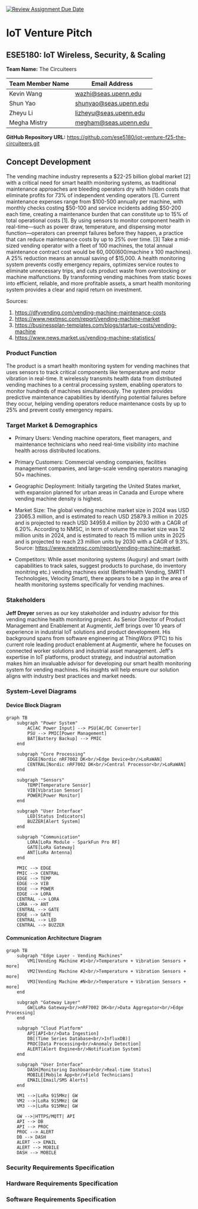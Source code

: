 [![Review Assignment Due Date](https://classroom.github.com/assets/deadline-readme-button-22041afd0340ce965d47ae6ef1cefeee28c7c493a6346c4f15d667ab976d596c.svg)](https://classroom.github.com/a/9GQ6o4cu)
# IoT Venture Pitch
## ESE5180: IoT Wireless, Security, & Scaling

**Team Name:** The Circuiteers

| Team Member Name | Email Address         |
|------------------|-----------------------|
| Kevin Wang       | wazhi@seas.upenn.edu  |
| Shun Yao         |shunyao@seas.upenn.edu |
| Zheyu Li         |lizheyu@seas.upenn.edu |
| Megha Mistry     | megham@seas.upenn.edu |

**GitHub Repository URL:** https://github.com/ese5180/iot-venture-f25-the-circuiteers.git

## Concept Development

The vending machine industry represents a $22-25 billion global market [2] with a critical need for smart health monitoring systems, as traditional maintenance approaches are bleeding operators dry with hidden costs that eliminate profits for 73% of independent vending operators [1]. Current maintenance expenses range from $100-500 annually per machine, with monthly checks costing $50-100 and service incidents adding $50-200 each time, creating a maintenance burden that can constitute up to 15% of total operational costs [1]. By using sensors to monitor component health in real-time—such as power draw, temperature, and dispensing motor function—operators can preempt failures before they happen, a practice that can reduce maintenance costs by up to 25% over time. [3] Take a mid-sized vending operator with a fleet of 100 machines, the total annual maintenance contract cost would be $60,000 ($600/machine x 100 machines). A 25% reduction means an annual saving of $15,000. A health monitoring system prevents costly emergency repairs, optimizes service routes to eliminate unnecessary trips, and cuts product waste from overstocking or machine malfunctions. By transforming vending machines from static boxes into efficient, reliable, and more profitable assets, a smart health monitoring system provides a clear and rapid return on investment.



Sources:
1. https://dfyvending.com/vending-machine-maintenance-costs
2. https://www.nextmsc.com/report/vending-machine-market
3. https://businessplan-templates.com/blogs/startup-costs/vending-machine
4. https://www.news.market.us/vending-machine-statistics/ 


### Product Function

The product is a smart health monitoring system for vending machines that uses sensors to track critical components like temperature and motor vibration in real-time. It wirelessly transmits health data from distributed vending machines to a central processing system, enabling operators to monitor hundreds of machines simultaneously. The system provides predictive maintenance capabilities by identifying potential failures before they occur, helping vending operators reduce maintenance costs by up to 25% and prevent costly emergency repairs.


### Target Market & Demographics


- Primary Users: Vending machine operators, fleet managers, and maintenance technicians who need real-time visibility into machine health across distributed locations.

- Primary Customers: Commercial vending companies, facilities management companies, and large-scale vending operators managing 50+ machines.

- Geographic Deployment: Initially targeting the United States market, with expansion planned for urban areas in Canada and Europe where vending machine density is highest.

- Market Size: The global vending machine market size in 2024 was USD 23065.3 million, and is estimated to reach USD 25879.3 million in 2025 and is projected to reach USD 34959.4 million by 2030 with a CAGR of 6.20%. According to NMSC, in term of volume the market size was 12 million units in 2024, and is estimated to reach 15 million units in 2025 and is projected to reach 23 million units by 2030 with a CAGR of 9.3%. Source: https://www.nextmsc.com/report/vending-machine-market.

- Competitors: While asset monitoring systems (Augury) and smart (with capabilities to track sales, suggest products to purchase, do inventory monitring etc.) vending machines  exist (BetterHealth Vending, SMRT1 Technologies, Velocity Smart), there appears to be a gap in the area of health monitoring systems specifically for vending machines.


### Stakeholders

**Jeff Dreyer** serves as our key stakeholder and industry advisor for this vending machine health monitoring project. As Senior Director of Product Management and Enablement at Augmentir, Jeff brings over 10 years of experience in industrial IoT solutions and product development. His background spans from software engineering at ThingWorx (PTC) to his current role leading product enablement at Augmentir, where he focuses on connected worker solutions and industrial asset management. Jeff's expertise in IoT platforms, product strategy, and industrial automation makes him an invaluable advisor for developing our smart health monitoring system for vending machines. His insights will help ensure our solution aligns with industry best practices and market needs.


### System-Level Diagrams

#### Device Block Diagram

```mermaid
graph TB
    subgraph "Power System"
        AC[AC Power Input] --> PSU[AC/DC Converter]
        PSU --> PMIC[Power Management]
        BAT[Battery Backup] --> PMIC
    end
    
    subgraph "Core Processing"
        EDGE[Nordic nRF7002 DK<br/>Edge Device<br/>LoRaWAN]
        CENTRAL[Nordic nRF7002 DK<br/>Central Processor<br/>LoRaWAN]
    end
    
    subgraph "Sensors"
        TEMP[Temperature Sensor]
        VIB[Vibration Sensor]
        POWER[Power Monitor]
    end
    
    subgraph "User Interface"
        LED[Status Indicators]
        BUZZER[Alert System]
    end
    
    subgraph "Communication"
        LORA[LoRa Module - SparkFun Pro RF]
        GATE[LoRa Gateway]
        ANT[LoRa Antenna]
    end
    
    PMIC --> EDGE
    PMIC --> CENTRAL
    EDGE --> TEMP
    EDGE --> VIB
    EDGE --> POWER
    EDGE --> LORA
    CENTRAL --> LORA
    LORA --> ANT
    CENTRAL --> GATE
    EDGE --> GATE
    CENTRAL --> LED
    CENTRAL --> BUZZER
```

#### Communication Architecture Diagram

```mermaid
graph TB
    subgraph "Edge Layer - Vending Machines"
        VM1[Vending Machine #1<br/>Temperature + Vibration Sensors + more]
        VM2[Vending Machine #2<br/>Temperature + Vibration Sensors + more]
        VM3[Vending Machine #N<br/>Temperature + Vibration Sensors + more]
    end
    
    subgraph "Gateway Layer"
        GW[LoRa Gateway<br/>nRF7002 DK<br/>Data Aggregator<br/>Edge Processing]
    end
    
    subgraph "Cloud Platform"
        API[API<br/>Data Ingestion]
        DB[(Time Series Database<br/>InfluxDB)]
        PROC[Data Processing<br/>Anomaly Detection]
        ALERT[Alert Engine<br/>Notification System]
    end
    
    subgraph "User Interface"
        DASH[Monitoring Dashboard<br/>Real-time Status]
        MOBILE[Mobile App<br/>Field Technicians]
        EMAIL[Email/SMS Alerts]
    end
    
    VM1 -->|LoRa 915MHz| GW
    VM2 -->|LoRa 915MHz| GW
    VM3 -->|LoRa 915MHz| GW
    
    GW -->|HTTPS/MQTT| API
    API --> DB
    API --> PROC
    PROC --> ALERT
    DB --> DASH
    ALERT --> EMAIL
    ALERT --> MOBILE
    DASH --> MOBILE
```



### Security Requirements Specification

### Hardware Requirements Specification


### Software Requirements Specification
